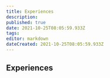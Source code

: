 ```yaml
---
title: Experiences
description: 
published: true
date: 2021-10-25T08:05:59.933Z
tags: 
editor: markdown
dateCreated: 2021-10-25T08:05:59.933Z
---
```


## Experiences



